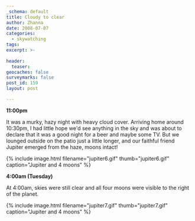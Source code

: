 ```yaml
---
_schema: default
title: Cloudy to clear
author: Zhanna
date: 2008-07-07
categories:
  - skywatching  
tags:
excerpt: >- 
  
header:
  teaser:
geocaches: false
surveymarks: false
post_id: 159
layout: post

---
```


**11:00pm**

It was a murky, hazy night with heavy cloud cover.  Arriving home around 10:30pm, I had little hope we'd see anything in the sky and was about to declare that it was a good night for a beer and maybe some TV.  But we lounged outside on the patio just a little longer, and our faithful friend Jupiter emerged from the haze, moons intact!

{% include image.html filename="jupiter6.gif" thumb="jupiter6.gif" caption="Jupiter and 4 moons" %}

**4:00am (Tuesday)**

At 4:00am, skies were still clear and all four moons were visible to the right of the planet.

{% include image.html filename="jupiter7.gif" thumb="jupiter7.gif" caption="Jupiter and 4 moons" %}
